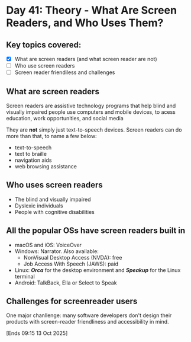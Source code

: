 # Day 41: Theory - What Are Screen Readers, and Who Uses Them?

## Key topics covered:
- [x] What are screen readers (and what screen reader are not)
- [ ] Who use screen readers
- [ ] Screen reader friendiless and challenges

## What are screen readers
Screen readers are assistive technology programs that help blind and visually impaired people use computers and mobile devices, to acess education, work opportunities, and social media

They are **not** simply just text-to-speech devices. Screen readers can do more than that, to name a few below:
- text-to-speech
- text to braille
- navigation aids
- web browsing assistance

## Who uses screen readers
- The blind and visually impaired
- Dyslexic individuals
- People with cognitive disabilities

## All the popular OSs have screen readers built in
- macOS and iOS: VoiceOver
- Windows: Narrator. Also available:
  - NonVisual Desktop Access (NVDA): free
  - Job Access With Speech (JAWS): paid
- Linux: ***Orca*** for the desktop environment and ***Speakup*** for the Linux terminal
- Android: TalkBack, Ella or Select to Speak

## Challenges for screenreader users
One major chanllenge: many software developers don't design their products with screen-reader friendliness and accessibility in mind.

[Ends 09:15 13 Oct 2025]
